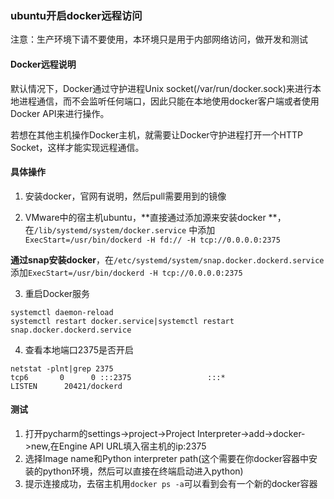 ### ubuntu开启docker远程访问

注意：生产环境下请不要使用，本环境只是用于内部网络访问，做开发和测试

#### Docker远程说明

默认情况下，Docker通过守护进程Unix socket(/var/run/docker.sock)来进行本地进程通信，而不会监听任何端口，因此只能在本地使用docker客户端或者使用Docker API来进行操作。
    
若想在其他主机操作Docker主机，就需要让Docker守护进程打开一个HTTP Socket，这样才能实现远程通信。


#### 具体操作

1. 安装docker，官网有说明，然后pull需要用到的镜像

2. VMware中的宿主机ubuntu，**直接通过添加源来安装docker **，在`/lib/systemd/system/docker.service`
  中添加`ExecStart=/usr/bin/dockerd -H fd:// -H tcp://0.0.0.0:2375`

  **通过snap安装docker**，在`/etc/systemd/system/snap.docker.dockerd.service`添加`ExecStart=/usr/bin/dockerd -H tcp://0.0.0.0:2375`

3. 重启Docker服务
```
systemctl daemon-reload
systemctl restart docker.service|systemctl restart snap.docker.dockerd.service
```
4. 查看本地端口2375是否开启
```
netstat -plnt|grep 2375
tcp6       0      0 :::2375                 :::*                    LISTEN      20421/dockerd
```

#### 测试

1. 打开pycharm的settings->project->Project Interpreter->add->docker->new,在Engine API URL填入宿主机的ip:2375
2. 选择Image name和Python interpreter path(这个需要在你docker容器中安装的python环境，然后可以直接在终端启动进入python)
3. 提示连接成功，去宿主机用`docker ps -a`可以看到会有一个新的docker容器

